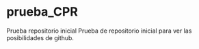 # prueba_CPR
Prueba repositorio inicial
Prueba de repositorio inicial para ver las posibilidades de github.
